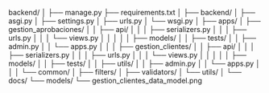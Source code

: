 backend/
│
├── manage.py
├── requirements.txt
│
├── backend/
│ ├── asgi.py
│ ├── settings.py
│ ├── urls.py
│ └── wsgi.py
│
├── apps/
│ ├── gestion_aprobaciones/
│ │ ├── api/
│ │ │ ├── serializers.py
│ │ │ ├── urls.py
│ │ │ └── views.py
│ │ │
│ │ ├── models/
│ │ ├── tests/
│ │ ├── admin.py
│ │ └── apps.py
│ │
│ ├── gestion_clientes/
│ │ ├── api/
│ │ │ ├── serializers.py
│ │ │ ├── urls.py
│ │ │ └── views.py
│ │ │
│ │ ├── models/
│ │ ├── tests/
│ │ ├── utils/
│ │ ├── admin.py
│ │ └── apps.py
│ │
│ └── common/
│ ├── filters/
│ ├── validators/
│ └── utils/
│
└── docs/
└── models/
└── gestion_clientes_data_model.png
